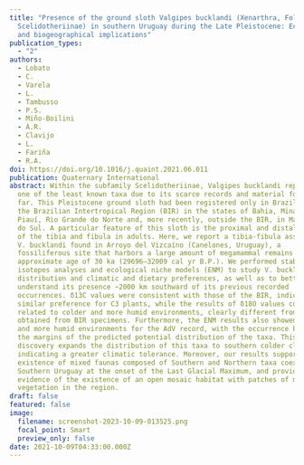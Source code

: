 ```yaml
---
title: "Presence of the ground sloth Valgipes bucklandi (Xenarthra, Folivora,
  Scelidotheriinae) in southern Uruguay during the Late Pleistocene: Ecological
  and biogeographical implications"
publication_types:
  - "2"
authors:
  - Lobato
  - C.
  - Varela
  - L.
  - Tambusso
  - P.S.
  - Miño-Boilini
  - Á.R.
  - Clavijo
  - L.
  - Fariña
  - R.A.
doi: https://doi.org/10.1016/j.quaint.2021.06.011
publication: Quaternary International
abstract: Within the subfamily Scelidotheriinae, Valgipes bucklandi represents
  one of the least known taxa due to its scarce records and material found so
  far. This Pleistocene ground sloth had been registered only in Brazil, within
  the Brazilian Intertropical Region (BIR) in the states of Bahia, Minas Gerais,
  Piauí, Rio Grande do Norte and, more recently, outside the BIR, in Mato Grosso
  do Sul. A particular feature of this sloth is the proximal and distal fusion
  of the tibia and fibula in adults. Here, we report a tibia-fibula assigned to
  V. bucklandi found in Arroyo del Vizcaíno (Canelones, Uruguay), a
  fossiliferous site that harbors a large amount of megamammal remains at an
  approximate age of 30 ka (29696–32009 cal yr B.P.). We performed stable
  isotopes analyses and ecological niche models (ENM) to study V. bucklandi
  distribution and climatic and dietary preferences, as well as to better
  understand its presence ~2000 km southward of its previous recorded
  occurrences. δ13C values were consistent with those of the BIR, indicating a
  similar preference for C3 plants, while the results of δ18O values could be
  related to colder and more humid environments, clearly different from those
  obtained from BIR specimens. Furthermore, the ENM results also showed colder
  and more humid environments for the AdV record, with the occurrence being in
  the margins of the predicted potential distribution of the taxa. This
  discovery expands the distribution of this taxa to southern colder climates,
  indicating a greater climatic tolerance. Moreover, our results support the
  existence of mixed faunas composed of Southern and Northern taxa coexisting in
  Southern Uruguay at the onset of the Last Glacial Maximum, and provide
  evidence of the existence of an open mosaic habitat with patches of mixed
  vegetation in the region.
draft: false
featured: false
image:
  filename: screenshot-2023-10-09-013525.png
  focal_point: Smart
  preview_only: false
date: 2021-10-09T04:33:00.000Z
---
```

